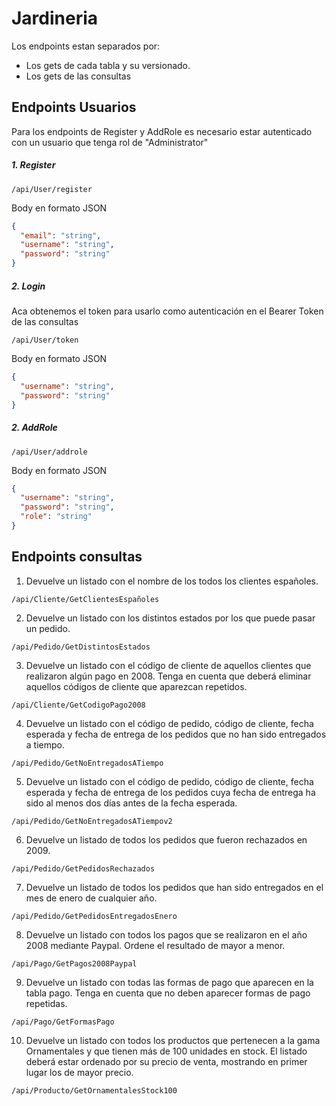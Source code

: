 # Jardineria

Los endpoints estan separados por:

- Los gets de cada tabla y su versionado.
- Los gets de las consultas

## Endpoints Usuarios

Para los endpoints de Register y AddRole es necesario estar autenticado con un usuario que tenga rol de "Administrator"

##### 1. Register

`/api/User/register`

Body en formato JSON

```JSON
{
  "email": "string",
  "username": "string",
  "password": "string"
}
```

##### 2. Login

Aca obtenemos el token para usarlo como autenticación en el Bearer Token de las consultas

`/api/User/token`

Body en formato JSON

```JSON
{
  "username": "string",
  "password": "string"
}
```

##### 2. AddRole

`/api/User/addrole`

Body en formato JSON

```JSON
{
  "username": "string",
  "password": "string",
  "role": "string"
}
```

## Endpoints consultas

1. Devuelve un listado con el nombre de los todos los clientes españoles.

`/api/Cliente/GetClientesEspañoles`

2.  Devuelve un listado con los distintos estados por los que puede pasar un
    pedido.

`/api/Pedido/GetDistintosEstados`

3.  Devuelve un listado con el código de cliente de aquellos clientes que
    realizaron algún pago en 2008. Tenga en cuenta que deberá eliminar
    aquellos códigos de cliente que aparezcan repetidos.

`/api/Cliente/GetCodigoPago2008`

4.  Devuelve un listado con el código de pedido, código de cliente, fecha
    esperada y fecha de entrega de los pedidos que no han sido entregados a
    tiempo.

`/api/Pedido/GetNoEntregadosATiempo`

5.  Devuelve un listado con el código de pedido, código de cliente, fecha
    esperada y fecha de entrega de los pedidos cuya fecha de entrega ha sido al
    menos dos días antes de la fecha esperada.

`/api/Pedido/GetNoEntregadosATiempov2`

6.  Devuelve un listado de todos los pedidos que fueron rechazados en 2009.

`/api/Pedido/GetPedidosRechazados`

7.  Devuelve un listado de todos los pedidos que han sido entregados en el
    mes de enero de cualquier año.

`/api/Pedido/GetPedidosEntregadosEnero`

8.  Devuelve un listado con todos los pagos que se realizaron en el
    año 2008 mediante Paypal. Ordene el resultado de mayor a menor.

`/api/Pago/GetPagos2008Paypal`

9.  Devuelve un listado con todas las formas de pago que aparecen en la
    tabla pago. Tenga en cuenta que no deben aparecer formas de pago
    repetidas.

`/api/Pago/GetFormasPago`

10. Devuelve un listado con todos los productos que pertenecen a la
    gama Ornamentales y que tienen más de 100 unidades en stock. El listado
    deberá estar ordenado por su precio de venta, mostrando en primer lugar
    los de mayor precio.

`/api/Producto/GetOrnamentalesStock100`
